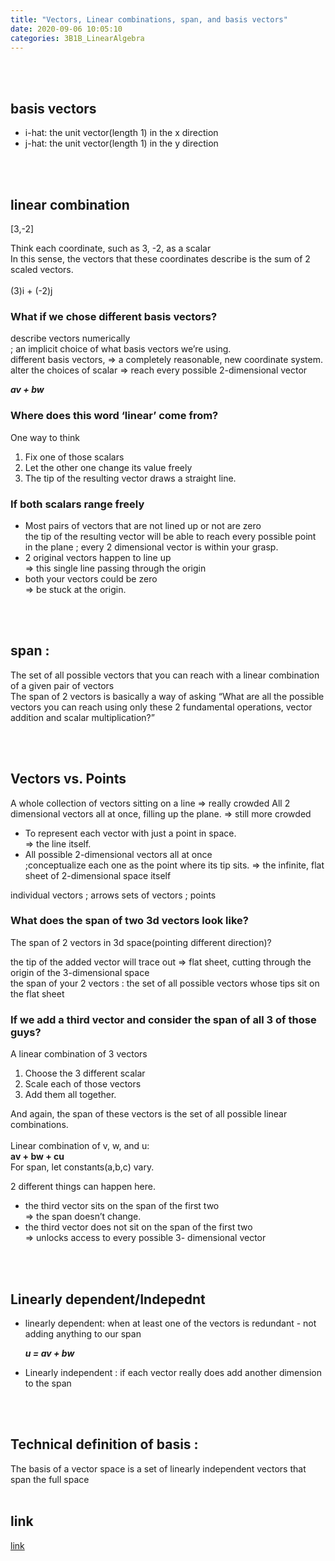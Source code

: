 ```yaml
---
title: "Vectors, Linear combinations, span, and basis vectors"	
date: 2020-09-06 10:05:10	
categories: 3B1B_LinearAlgebra
---	
```

<br>
<br>
<h2>basis vectors</h2>

<ul>
 <li>i-hat: the unit vector(length 1) in the x direction</li>
 <li>j-hat: the unit vector(length 1) in the y direction</li>
</ul>


<br>
<br>
<h2>linear combination </h2>

[3,-2]

Think each coordinate, such as 3, -2, as a scalar<br>
In this sense, the vectors that these coordinates describe is the sum of 2 scaled vectors. <br>
<br>
(3)i + (-2)j 


<h3>What if we chose different basis vectors?</h3>

describe vectors numerically <br>
; an implicit choice of what basis vectors we’re using. 
<br>
different basis vectors, => a completely reasonable, new coordinate system. <br>
alter the choices of scalar => reach every possible 2-dimensional vector <br>

<b><em>av + bw</em></b>


<h3>Where does this word ‘linear’ come from? </h3>

One way to think 
<ol>
 <li>Fix one of those scalars</li>
 <li>Let the other one change its value freely</li>
 <li>The tip of the resulting vector draws a straight line. </li>
</ol>

<h3>If both scalars range freely</h3>
<ul>
<li> Most pairs of vectors that are not lined up or not are zero </li>
 the tip of the resulting vector will be able to reach every possible point in the plane ; every 2 dimensional vector is within your grasp. 
 <li>2 original vectors happen to line up </li>
 => this single line passing through the origin
 <li>both your vectors could be zero </li>
 => be stuck at the origin. 
</ul>



<br>
<br>
<h2>span :</h2>

The set of all possible vectors that you can reach with a linear combination of a given pair of vectors<br>
The span of 2 vectors is basically a way of asking “What are all the possible vectors you can reach using only these 2 fundamental operations, vector addition and scalar multiplication?”


<br>
<br>
<h2>Vectors vs. Points</h2>

A whole collection of vectors sitting on a line => really crowded
All 2 dimensional vectors all at once, filling up the plane. => still more crowded

<ul>
 <li>To represent each vector with just a point in space. </li>
=> the line itself. 

 <li>All possible 2-dimensional vectors all at once </li>
;conceptualize each one as the point where its tip sits. 
=> the infinite, flat sheet of 2-dimensional space itself
</ul>


individual vectors ;  arrows
sets of vectors ; points

 
<h3>What does the span of two 3d vectors look like?</h3>

The span of  2 vectors in 3d space(pointing different direction)?

the tip of the added vector will trace out => flat sheet, cutting through the origin of the 3-dimensional space<br>
the span of your 2 vectors  : the set of all possible vectors whose tips sit on the flat sheet


<h3>If we add a third vector and consider the span of all 3 of those guys?</h3>

A linear combination of 3 vectors 
<ol>
 <li> Choose the 3 different scalar </li>
 <li> Scale each of those vectors </li>
 <li> Add them all together. </li>
</ol>

And again, the span of these vectors is the set of all possible linear combinations. <br>
<br>
Linear combination of v, w, and u:<br>
<b>av + bw + cu</b> <br>
For span, let constants(a,b,c) vary. 


2 different things can happen here. 
<ul>
 <li>the third vector sits on the span of the first two </li>
=> the span doesn’t change. 
 <li>the third vector does not sit on the span of the first two </li>
=> unlocks access to every possible 3- dimensional vector 
</ul>

<br>
<br>
<h2>Linearly dependent/Indepednt</h2>
<ul>

<li>linearly dependent: when at least one of the vectors is redundant - not adding anything to our span</li>

<b><em>u = av + bw</em></b>

<li>Linearly independent : if each vector really does add another dimension to the span</li>
</ul>

<br>
<br>
<h2>Technical definition of basis : </h2>
The basis of a vector space is a set of linearly independent vectors that span the full space

<br>
<br>
<h2>link</h2>
<a href="https://www.youtube.com/watch?v=k7RM-ot2NWY&list=PLZHQObOWTQDPD3MizzM2xVFitgF8hE_ab&index=3&t=111s">link</a>


